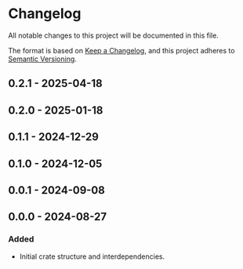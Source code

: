 # Changelog

All notable changes to this project will be documented in this file.

The format is based on [Keep a Changelog](https://keepachangelog.com/en/1.0.0/),
and this project adheres to [Semantic Versioning](https://semver.org/spec/v2.0.0.html).

## 0.2.1 - 2025-04-18

## 0.2.0 - 2025-01-18

## 0.1.1 - 2024-12-29

## 0.1.0 - 2024-12-05

## 0.0.1 - 2024-09-08

## 0.0.0 - 2024-08-27
### Added
- Initial crate structure and interdependencies.
